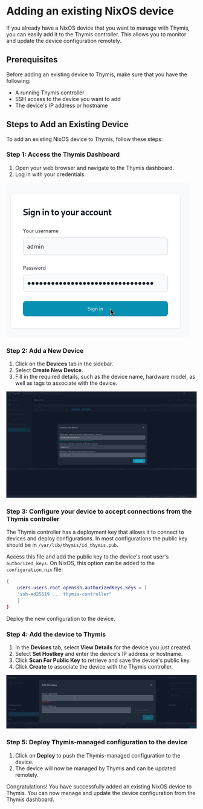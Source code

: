 # Adding an existing NixOS device

If you already have a NixOS device that you want to manage with Thymis, you can easily add it to the Thymis controller. This allows you to monitor and update the device configuration remotely.

## Prerequisites

Before adding an existing device to Thymis, make sure that you have the following:

- A running Thymis controller
- SSH access to the device you want to add
- The device's IP address or hostname

## Steps to Add an Existing Device

To add an existing NixOS device to Thymis, follow these steps:

### Step 1: Access the Thymis Dashboard

1. Open your web browser and navigate to the Thymis dashboard.
2. Log in with your credentials.

![Thymis Login-Screen](thymis-login-screen.png)

### Step 2: Add a New Device

1. Click on the **Devices** tab in the sidebar.
2. Select **Create New Device**.
3. Fill in the required details, such as the device name, hardware model, as well as tags to associate with the device.

![Thymis create device screen](thymis-create-device.png)

### Step 3: Configure your device to accept connections from the Thymis controller

The Thymis controller has a deployment key that allows it to connect to devices and deploy configurations. In most configurations the public key should be in `/var/lib/thymis/id_thymis.pub`.

Access this file and add the public key to the device's root user's `authorized_keys`.
On NixOS, this option can be added to the `configuration.nix` file:

```nix
{
    users.users.root.openssh.authorizedKeys.keys = [
    "ssh-ed25519 ... thymis-controller"
    ]
}
```

Deploy the new configuration to the device.

### Step 4: Add the device to Thymis

1. In the **Devices** tab, select **View Details** for the device you just created.
2. Select **Set Hostkey** and enter the device's IP address or hostname.
3. Click **Scan For Public Key** to retrieve and save the device's public key.
4. Click **Create** to associate the device with the Thymis controller.

![Edit Hostkey](edit-hostkey.png)

### Step 5: Deploy Thymis-managed configuration to the device

1. Click on **Deploy** to push the Thymis-managed configuration to the device.
2. The device will now be managed by Thymis and can be updated remotely.

Congratulations! You have successfully added an existing NixOS device to Thymis. You can now manage and update the device configuration from the Thymis dashboard.
